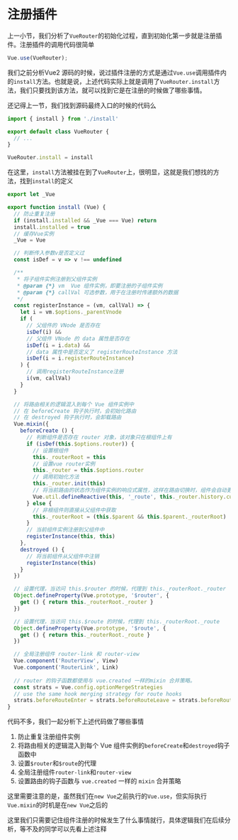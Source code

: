 # 注册插件

上一小节，我们分析了`VueRouter`的初始化过程，直到初始化第一步就是注册插件。注册插件的调用代码很简单

```js
Vue.use(VueRouter);
```

我们之前分析Vue2 源码的时候，说过插件注册的方式是通过`Vue.use`调用插件内的`install`方法。也就是说，上述代码实际上就是调用了`VueRouter.install`方法，我们只要找到该方法，就可以找到它是在注册的时候做了哪些事情。

还记得上一节，我们找到源码最终入口的时候的代码么

```js
import { install } from './install'

export default class VueRouter {
  // ...
}

VueRouter.install = install
```

在这里，`install`方法被挂在到了`VueRouter`上，很明显，这就是我们想找的方法，找到`install`的定义

```js
export let _Vue

export function install (Vue) {
  // 防止重复注册
  if (install.installed && _Vue === Vue) return
  install.installed = true
  // 缓存Vue实例
  _Vue = Vue

  // 判断传入参数v是否定义过
  const isDef = v => v !== undefined

  /**
   * 将子组件实例注册到父组件实例
   * @param {*} vm  Vue 组件实例，即要注册的子组件实例
   * @param {*} callVal 可选参数，用于在注册时传递额外的数据
   */
  const registerInstance = (vm, callVal) => {
    let i = vm.$options._parentVnode
    if (
      // 父组件的 VNode 是否存在
      isDef(i) && 
      // 父组件 VNode 的 data 属性是否存在
      isDef(i = i.data) && 
      // data 属性中是否定义了 registerRouteInstance 方法
      isDef(i = i.registerRouteInstance)
    ) {
      // 调用registerRouteInstance注册
      i(vm, callVal)
    }
  }

  // 将路由相关的逻辑混入到每个 Vue 组件实例中
  // 在 beforeCreate 钩子执行时，会初始化路由
  // 在 destroyed 钩子执行时，会卸载路由
  Vue.mixin({
    beforeCreate () {
      // 判断组件是否存在 router 对象，该对象只在根组件上有
      if (isDef(this.$options.router)) {
        // 设置根组件
        this._routerRoot = this
        // 设置vue router实例
        this._router = this.$options.router
        // 调用初始化方法
        this._router.init(this)
        // 将当前路由的状态作为组件实例的响应式属性，这样在路由切换时，组件会自动更新
        Vue.util.defineReactive(this, '_route', this._router.history.current)
      } else {
        // 非根组件则直接从父组件中获取
        this._routerRoot = (this.$parent && this.$parent._routerRoot) || this
      }
      // 当前组件实例注册到父组件中
      registerInstance(this, this)
    },
    destroyed () {
      // 将当前组件从父组件中注销
      registerInstance(this)
    }
  })

  // 设置代理，当访问 this.$router 的时候，代理到 this._routerRoot._router
  Object.defineProperty(Vue.prototype, '$router', {
    get () { return this._routerRoot._router }
  })

  // 设置代理，当访问 this.$route 的时候，代理到 this._routerRoot._route
  Object.defineProperty(Vue.prototype, '$route', {
    get () { return this._routerRoot._route }
  })

  // 全局注册组件 router-link 和 router-view
  Vue.component('RouterView', View)
  Vue.component('RouterLink', Link)
  
  // router 的钩子函数都使用与 vue.created 一样的mixin 合并策略。
  const strats = Vue.config.optionMergeStrategies
  // use the same hook merging strategy for route hooks
  strats.beforeRouteEnter = strats.beforeRouteLeave = strats.beforeRouteUpdate = strats.created
}
```

代码不多，我们一起分析下上述代码做了哪些事情

1. 防止重复注册组件实例
2. 将路由相关的逻辑混入到每个 Vue 组件实例的`beforeCreate`和`destroyed`钩子函数中
3. 设置`$router`和`$route`的代理
4. 全局注册组件`router-link`和`router-view`
5. 设置路由的钩子函数与 `vue.created` 一样的 `mixin` 合并策略

这里需要注意的是，虽然我们在`new Vue`之前执行的`Vue.use`，但实际执行`Vue.mixin`的时机是在`new Vue`之后的

这里我们只需要记住组件注册的时候发生了什么事情就行，具体逻辑我们在后续分析，等不及的同学可以先看上述注释
